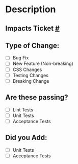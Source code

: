 # Description

## Impacts Ticket [#]()

## Type of Change:
- [ ] Bug Fix
- [ ] New Feature (Non-breaking)
- [ ] CSS Changes
- [ ] Testing Changes
- [ ] Breaking Change

## Are these passing? 
- [ ] Lint Tests
- [ ] Unit Tests
- [ ] Acceptance Tests

## Did you Add: 
- [ ] Unit Tests
- [ ] Acceptance Tests
